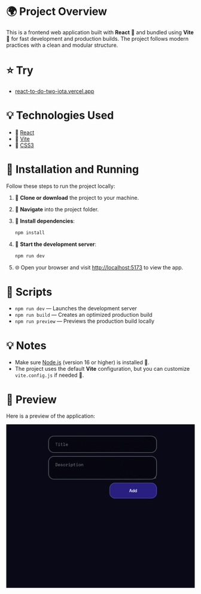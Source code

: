 # 🌍 Project Overview

This is a frontend web application built with **React** 🚀 and bundled using **Vite** 🌟 for fast development and production builds. The project follows modern practices with a clean and modular structure.
# ⭐ Try
- [react-to-do-two-iota.vercel.app](https://react-to-do-two-iota.vercel.app/)

# 💡 Technologies Used

- 🎨 [React](https://react.dev/)
- 🎉 [Vite](https://vitejs.dev/)
- 💄 [CSS3](https://developer.mozilla.org/en-US/docs/Web/CSS)

# 📝 Installation and Running

Follow these steps to run the project locally:

1. 🔄 **Clone or download** the project to your machine.

2. 🛀 **Navigate** into the project folder.

3. 🔢 **Install dependencies**:

   ```bash
   npm install
   ```

4. 🚀 **Start the development server**:

   ```bash
   npm run dev
   ```

5. 🌐 Open your browser and visit [http://localhost:5173](http://localhost:5173) to view the app.

# 🔧 Scripts

- `npm run dev` — Launches the development server
- `npm run build` — Creates an optimized production build
- `npm run preview` — Previews the production build locally

# 💡 Notes

- Make sure [Node.js](https://nodejs.org/) (version 16 or higher) is installed 🌱.
- The project uses the default **Vite** configuration, but you can customize `vite.config.js` if needed 📂.

# 📸 Preview

Here is a preview of the application:

![App Preview](./preview.gif)

